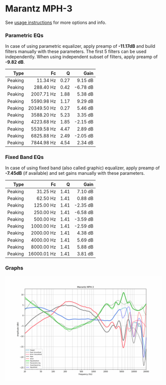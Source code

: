 # Marantz MPH-3
See [usage instructions](https://github.com/jaakkopasanen/AutoEq#usage) for more options and info.

### Parametric EQs
In case of using parametric equalizer, apply preamp of **-11.17dB** and build filters manually
with these parameters. The first 5 filters can be used independently.
When using independent subset of filters, apply preamp of **-9.82 dB**.

| Type    | Fc          |    Q | Gain     |
|--------:|------------:|-----:|---------:|
| Peaking | 11.34 Hz    | 0.27 | 9.15 dB  |
| Peaking | 288.40 Hz   | 0.42 | -6.78 dB |
| Peaking | 2007.71 Hz  | 1.88 | 5.38 dB  |
| Peaking | 5590.98 Hz  | 1.17 | 9.29 dB  |
| Peaking | 20349.50 Hz | 0.27 | 5.46 dB  |
| Peaking | 3588.20 Hz  | 5.23 | 3.35 dB  |
| Peaking | 4223.68 Hz  | 1.85 | -2.15 dB |
| Peaking | 5539.58 Hz  | 4.47 | 2.89 dB  |
| Peaking | 6825.88 Hz  | 2.49 | -2.05 dB |
| Peaking | 7844.98 Hz  | 4.54 | 2.34 dB  |

### Fixed Band EQs
In case of using fixed band (also called graphic) equalizer, apply preamp of **-7.45dB**
(if available) and set gains manually with these parameters.

| Type    | Fc          |    Q | Gain     |
|--------:|------------:|-----:|---------:|
| Peaking | 31.25 Hz    | 1.41 | 7.10 dB  |
| Peaking | 62.50 Hz    | 1.41 | 0.88 dB  |
| Peaking | 125.00 Hz   | 1.41 | -2.35 dB |
| Peaking | 250.00 Hz   | 1.41 | -6.58 dB |
| Peaking | 500.00 Hz   | 1.41 | -3.59 dB |
| Peaking | 1000.00 Hz  | 1.41 | -2.59 dB |
| Peaking | 2000.00 Hz  | 1.41 | 4.38 dB  |
| Peaking | 4000.00 Hz  | 1.41 | 5.69 dB  |
| Peaking | 8000.00 Hz  | 1.41 | 5.88 dB  |
| Peaking | 16000.01 Hz | 1.41 | 3.81 dB  |

### Graphs
![](./Marantz%20MPH-3.png)
